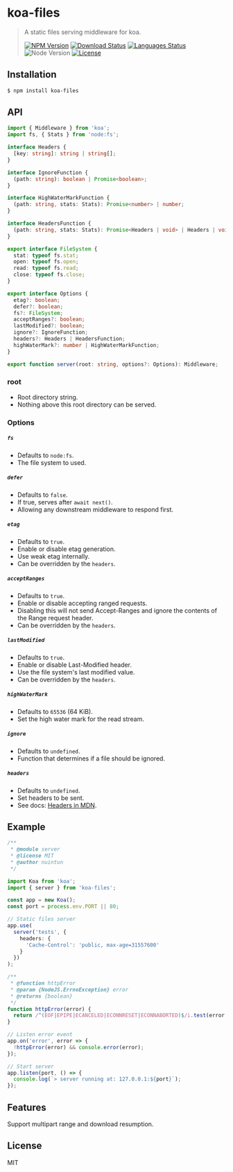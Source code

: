 # koa-files

<!-- prettier-ignore -->
> A static files serving middleware for koa.
>
> [![NPM Version][npm-image]][npm-url]
> [![Download Status][download-image]][npm-url]
> [![Languages Status][languages-image]][github-url]
> ![Node Version][node-image]
> [![License][license-image]][license-url]

## Installation

```bash
$ npm install koa-files
```

## API

```ts
import { Middleware } from 'koa';
import fs, { Stats } from 'node:fs';

interface Headers {
  [key: string]: string | string[];
}

interface IgnoreFunction {
  (path: string): boolean | Promise<boolean>;
}

interface HighWaterMarkFunction {
  (path: string, stats: Stats): Promise<number> | number;
}

interface HeadersFunction {
  (path: string, stats: Stats): Promise<Headers | void> | Headers | void;
}

export interface FileSystem {
  stat: typeof fs.stat;
  open: typeof fs.open;
  read: typeof fs.read;
  close: typeof fs.close;
}

export interface Options {
  etag?: boolean;
  defer?: boolean;
  fs?: FileSystem;
  acceptRanges?: boolean;
  lastModified?: boolean;
  ignore?: IgnoreFunction;
  headers?: Headers | HeadersFunction;
  highWaterMark?: number | HighWaterMarkFunction;
}

export function server(root: string, options?: Options): Middleware;
```

### root

- Root directory string.
- Nothing above this root directory can be served.

### Options

##### `fs`

- Defaults to `node:fs`.
- The file system to used.

##### `defer`

- Defaults to `false`.
- If true, serves after `await next()`.
- Allowing any downstream middleware to respond first.

##### `etag`

- Defaults to `true`.
- Enable or disable etag generation.
- Use weak etag internally.
- Can be overridden by the `headers`.

##### `acceptRanges`

- Defaults to `true`.
- Enable or disable accepting ranged requests.
- Disabling this will not send Accept-Ranges and ignore the contents of the Range request header.
- Can be overridden by the `headers`.

##### `lastModified`

- Defaults to `true`.
- Enable or disable Last-Modified header.
- Use the file system's last modified value.
- Can be overridden by the `headers`.

##### `highWaterMark`

- Defaults to `65536` (64 KiB).
- Set the high water mark for the read stream.

##### `ignore`

- Defaults to `undefined`.
- Function that determines if a file should be ignored.

##### `headers`

- Defaults to `undefined`.
- Set headers to be sent.
- See docs: [Headers in MDN](https://developer.mozilla.org/en-US/docs/Web/HTTP/Headers).

## Example

```ts
/**
 * @module server
 * @license MIT
 * @author nuintun
 */

import Koa from 'koa';
import { server } from 'koa-files';

const app = new Koa();
const port = process.env.PORT || 80;

// Static files server
app.use(
  server('tests', {
    headers: {
      'Cache-Control': 'public, max-age=31557600'
    }
  })
);

/**
 * @function httpError
 * @param {NodeJS.ErrnoException} error
 * @returns {boolean}
 */
function httpError(error) {
  return /^(EOF|EPIPE|ECANCELED|ECONNRESET|ECONNABORTED)$/i.test(error.code);
}

// Listen error event
app.on('error', error => {
  !httpError(error) && console.error(error);
});

// Start server
app.listen(port, () => {
  console.log(`> server running at: 127.0.0.1:${port}`);
});
```

## Features

Support multipart range and download resumption.

## License

MIT

[npm-image]: https://img.shields.io/npm/v/koa-files.svg?style=flat-square
[npm-url]: https://www.npmjs.org/package/koa-files
[download-image]: https://img.shields.io/npm/dm/koa-files.svg?style=flat-square
[languages-image]: https://img.shields.io/github/languages/top/nuintun/koa-files?style=flat-square
[github-url]: https://github.com/nuintun/koa-files
[node-image]: https://img.shields.io/node/v/koa-files.svg?style=flat-square
[license-image]: https://img.shields.io/github/license/nuintun/koa-files?style=flat-square
[license-url]: https://github.com/nuintun/koa-files/blob/main/LICENSE

